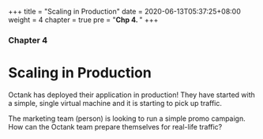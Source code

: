+++
title = "Scaling in Production"
date = 2020-06-13T05:37:25+08:00
weight = 4
chapter = true
pre = "<b>Chp 4. </b>"
+++

### Chapter 4

# Scaling in Production

Octank has deployed their application in production! They have started with a simple, single virtual machine and it is starting to pick up traffic. 

The marketing team (person) is looking to run a simple promo campaign. How can the Octank team prepare themselves for real-life traffic?
